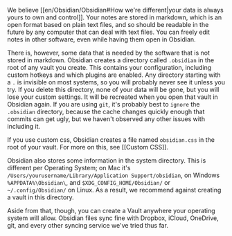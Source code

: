 We believe [[en/Obsidian/Obsidian#How we're different|your data is always yours to own and control]]. Your notes are stored in markdown, which is an open format based on plain text files, and so should be readable in the future by any computer that can deal with text files. You can freely edit notes in other software, even while having them open in Obsidian.

There is, however, some data that is needed by the software that is not stored in markdown. Obsidian creates a directory called `.obsidian` in the root of any vault you create. This contains your configuration, including custom hotkeys and which plugins are enabled. Any directory starting with a `.` is invisible on most systems, so you will probably never see it unless you try. If you delete this directory, none of your data will be gone, but you will lose your custom settings. It will be recreated when you open that vault in Obsidian again. If you are using `git`, it's probably best to `ignore` the `.obsidian` directory, because the cache changes quickly enough that commits can get ugly, but we haven't observed any other issues with including it.

If you use custom css, Obsidian creates a file named `obsidian.css` in the root of your vault. For more on this, see [[Custom CSS]].

Obsidian also stores some information in the system directory. This is different per Operating System; on Mac it's `/Users/yourusername/Library/Application Support/obsidian`, on Windows `%APPDATA%\Obsidian\`, and `$XDG_CONFIG_HOME/Obsidian/` or `~/.config/Obsidian/` on Linux. As a result, we recommend against creating a vault in this directory.

Aside from that, though, you can create a Vault anywhere your operating system will allow. Obsidian files sync fine with Dropbox, iCloud, OneDrive, git, and every other syncing service we've tried thus far.
